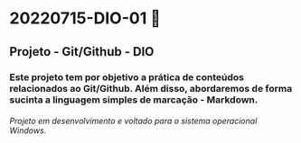 # 20220715-DIO-01 :pencil:
## Projeto - Git/Github - DIO
### Este projeto tem por objetivo a prática de conteúdos relacionados ao Git/Github. Além disso, abordaremos de forma sucinta a linguagem simples de marcação - Markdown.
###### Projeto em desenvolvimento e voltado para o sistema operacional Windows.

